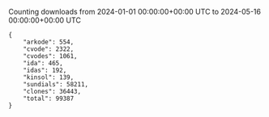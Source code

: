 
Counting downloads from 2024-01-01 00:00:00+00:00 UTC to 2024-05-16 00:00:00+00:00 UTC

```
{
    "arkode": 554,
    "cvode": 2322,
    "cvodes": 1061,
    "ida": 465,
    "idas": 192,
    "kinsol": 139,
    "sundials": 58211,
    "clones": 36443,
    "total": 99387
}
```
